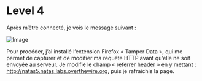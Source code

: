 # Level 4

Après m’être connecté, je vois le message suivant :

![Image](https://github.com/user-attachments/assets/b71b4202-860f-49bf-ac68-5f221ede3671)

Pour procéder, j’ai installé l’extension Firefox « Tamper Data », qui me permet de capturer et de modifier ma requête HTTP avant qu’elle ne soit envoyée au serveur.
Je modifie le champ « referrer header » en y mettant : http://natas5.natas.labs.overthewire.org, puis je rafraîchis la page.
